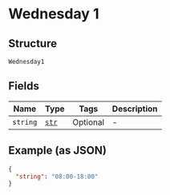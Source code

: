 
# Wednesday 1

## Structure

`Wednesday1`

## Fields

| Name | Type | Tags | Description |
|  --- | --- | --- | --- |
| `string` | [`str`](../../doc/models/string-enum.md) | Optional | - |

## Example (as JSON)

```json
{
  "string": "08:00-18:00"
}
```


